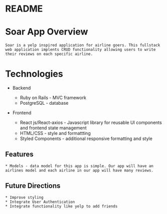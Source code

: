 # README

# Soar App Overview
    Soar is a yelp inspired application for airline goers. This fullstack web application implents CRUD functionality allowing users to write their reviews on each specific airline. 

# Technologies 

* Backend
    * Ruby on Rails - MVC framework
    * PostgreSQL - database

* Frontend
    * React js/React-axios - Javascript library for reusable UI components and frontend state management 
    * HTML/CSS - style and formattting
    * Styled Components - additional responsive formatting and style

## Features 

    * Models - data model for this app is simple. Our app will have an airlines model and each airline in our app will have many reviews.





## Future Directions
    
    * Improve styling 
    * Integrate User Authentication
    * Integrate functionality like yelp to add friends
    
